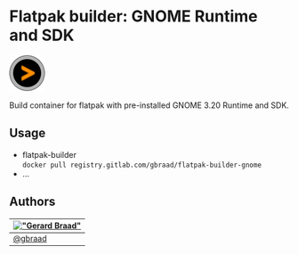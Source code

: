 Flatpak builder: GNOME Runtime and SDK
======================================

!["Prompt"](https://raw.githubusercontent.com/gbraad/assets/gh-pages/icons/prompt-icon-64.png)


Build container for flatpak with pre-installed GNOME 3.20 Runtime and SDK.


Usage
-----

  * flatpak-builder  
    `docker pull registry.gitlab.com/gbraad/flatpak-builder-gnome`
  * ...


Authors
-------

| [!["Gerard Braad"](http://gravatar.com/avatar/e466994eea3c2a1672564e45aca844d0.png?s=60)](http://gbraad.nl "Gerard Braad <me@gbraad.nl>") |
|---|
| [@gbraad](https://twitter.com/gbraad)  |